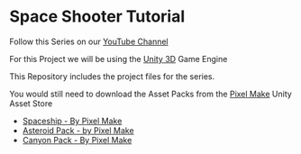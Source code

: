 # Space Shooter Tutorial

Follow this Series on our [YouTube Channel](https://www.youtube.com/watch?v=ZAiQuSeI5zQ&list=PLJJvtlgD9s_QkKNpH6HSGH7CUid_4S03O)

For this Project we will be using the [Unity 3D](http://unity3d.com) Game Engine

This Repository includes the project files for the series.

You would still need to download the Asset Packs from the [Pixel Make](https://www.assetstore.unity3d.com/en/#!/user/4327142) Unity Asset Store
- [Spaceship - By Pixel Make](https://www.assetstore.unity3d.com/en/#!/content/99120)
- [Asteroid Pack - by Pixel Make](https://www.assetstore.unity3d.com/en/#!/content/83951)
- [Canyon Pack - By Pixel Make](https://www.assetstore.unity3d.com/en/#!/content/98470)
